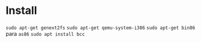 # Install

`sudo apt-get genext2fs`
`sudo apt-get qemu-system-i386`
`sudo apt-get bin86` para `as86`
`sudo apt install bcc`

